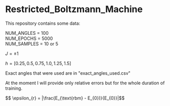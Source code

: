 # Restricted_Boltzmann_Machine
This repository contains some data:

NUM_ANGLES = 100 <br>
NUM_EPOCHS = 5000 <br>
NUM_SAMPLES = 10 or 5 <br>

$J = \pm 1$

$h = [0.25, 0.5, 0.75, 1.0, 1.25, 1.5]$ <br>

Exact angles that were used are in "exact_angles_used.csv"

At the moment I will provide only relative errors but for the whole duration of training.

$$ \epsilon_{r} = |\frac{E_{\text{rbm} - E_{0})}{E_{0}}|$$
